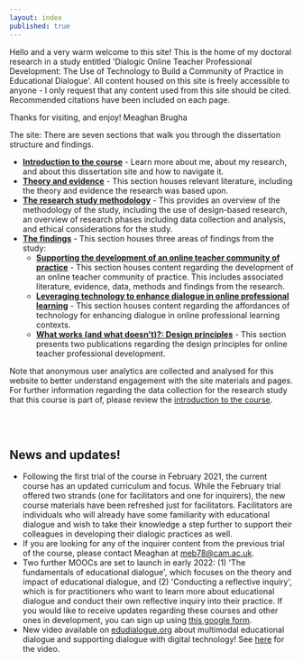 ```yaml
---
layout: index
published: true
---
```


Hello and a very warm welcome to this site! This is the home of my doctoral research in a study entitled 'Dialogic Online Teacher Professional Development: The Use of Technology to Build a Community of Practice in Educational Dialogue'. All content housed on this site is freely accessible to anyone - I only request that any content used from this site should be cited. Recommended citations have been included on each page.

Thanks for visiting, and enjoy!
Meaghan Brugha

The site:
There are seven sections that walk you through the dissertation structure and findings.
* **[Introduction to the course](https://mbrugha.github.io/dissertation/modules/introduction/introduction/)** - Learn more about me, about my research, and about this dissertation site and how to navigate it.
* **[Theory and evidence](https://mbrugha.github.io/dissertation/modules/theory%&%evidence/)** - This section houses relevant literature, including the theory and evidence the research was based upon.
* **[The research study methodology](https://mbrugha/github/io/dissertation/modules/methodology/)** - This provides an overview of the methodology of the study, including the use of design-based research, an overview of research phases including data collection and analysis, and ethical considerations for the study.
* **[The findings](https://mbrugha/github/io/dissertation/modules/findings/)** - This section houses three areas of findings from the study: 
  * **[Supporting the development of an online teacher community of practice](https://mbrugha/github/io/dissertation/modules/findings/online%CoP)** - This section houses content regarding the development of an online teacher community of practice. This includes associated literature, evidence, data, methods and findings from the research.
  * **[Leveraging technology to enhance dialogue in online professional learning](https://mbrugha/github/io/dissertation/modules/findings/technology%and%dialogue)** - This section houses content regarding the affordances of technology for enhancing dialogue in online professional learning contexts.
  * **[What works (and what doesn't)?: Design principles](https://mbrugha/github/io/dissertation/modules/findings/design%principles)** - This section presents two publications regarding the design principles for online teacher professional development.

Note that anonymous user analytics are collected and analysed for this website to better understand engagement with the site materials and pages. For further information regarding the data collection for the research study that this course is part of, please review the [introduction to the course](https://mbrugha.github.io/course-in-a-box/modules/introduction/introduction/).

<br/><br/>
## News and updates!

* Following the first trial of the course in February 2021, the current course has an updated curriculum and focus. While the February trial offered two strands (one for facilitators and one for inquirers), the new course materials have been refreshed just for facilitators. Facilitators are individuals who will already have some familiarity with educational dialogue and wish to take their knowledge a step further to support their colleagues in developing their dialogic practices as well.
* If you are looking for any of the inquirer content from the previous trial of the course, please contact Meaghan at meb78@cam.ac.uk.
* Two further MOOCs are set to launch in early 2022: (1) 'The fundamentals of educational dialogue', which focuses on the theory and impact of educational dialogue, and (2) 'Conducting a reflective inquiry', which is for practitioners who want to learn more about educational dialogue and conduct their own reflective inquiry into their practice. If you would like to receive updates regarding these courses and other ones in development, you can sign up using [this google form](https://forms.gle/qR1tGTAwXJDwkecV8).
* New video available on [edudialogue.org](edudialogue.org) about multimodal educational dialogue and supporting dialogue with digital technology! See [here](https://www.edudialogue.org/resources/multimodal-educational-dialogue/) for the video.

